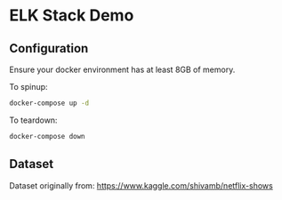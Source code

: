 # ELK Stack Demo

## Configuration
Ensure your docker environment has at least 8GB of memory.

To spinup:
```bash
docker-compose up -d
```

To teardown:
```bash
docker-compose down
```

## Dataset
Dataset originally from: https://www.kaggle.com/shivamb/netflix-shows
